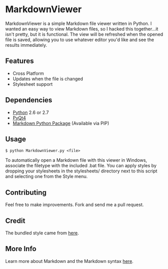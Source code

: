 MarkdownViewer
==============
MarkdownViewer is a simple Markdown file viewer written in Python. I wanted an
easy way to view Markdown files, so I hacked this together...it isn't pretty,
but it is functional. The view will be refreshed when the opened file is saved,
allowing you to use whatever editor you'd like and see the results immediately.

Features
--------
* Cross Platform
* Updates when the file is changed
* Stylesheet support

Dependencies
------------
* [Python](http://python.org/) 2.6 or 2.7
* [PyQt4](http://www.riverbankcomputing.com/software/pyqt/download)
* [Markdown Python Package](http://pypi.python.org/pypi/Markdown) (Available via PIP)

Usage
-----
  ```
  $ python MarkdownViewer.py <file>
  ```

  To automatically open a Markdown file with this viewer in Windows, associate
  the filetype with the included .bat file. You can apply styles by dropping
  your stylesheets in the stylesheets/ directory next to this script and
  selecting one from the Style menu.

Contributing
------------
Feel free to make improvements. Fork and send me a pull request.

Credit
------
The bundled style came from [here](https://github.com/simonlc/Markdown-CSS).

More Info
---------
Learn more about Markdown and the Markdown syntax [here](http://daringfireball.net/projects/markdown/).
